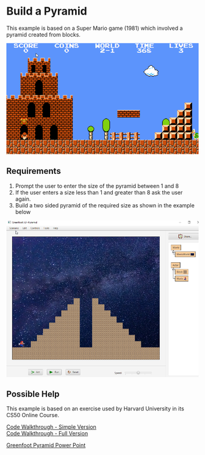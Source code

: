 # Build a Pyramid
This example is based on a Super Mario game (1981) which involved a pyramid created from blocks.

![Super Mario Bros](https://github.com/BNU-CO452/Java-Apps/blob/main/images/Mario%2001.png)

## Requirements
1. Prompt the user to enter the size of the pyramid between 1 and 8
2. If the user enters a size less than 1 and greater than 8 ask the user again.
3. Build a two sided pyramid of the required size as shown in the example below

![Expected Output](https://github.com/BNU-CO452/Java-Apps/blob/main/images/Mario%2002.png)

## Possible Help
This example is based on an exercise used by Harvard University in its CS50 Online Course.

[Code Walkthrough - Simple Version](https://cs50.harvard.edu/x/2022/psets/1/mario/less/)     
[Code Walkthrough - Full Version](https://cs50.harvard.edu/x/2022/psets/1/mario/more/)

[Greenfoot Pyramid Power Point](https://github.com/BNU-CO452/Java-Apps/blob/main/docs/Greenfoot%20Worlds%20Week%207.pdf)